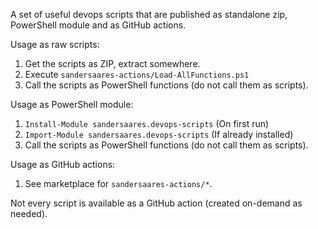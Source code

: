 A set of useful devops scripts that are published as standalone zip, PowerShell module and as GitHub actions.

Usage as raw scripts:

1. Get the scripts as ZIP, extract somewhere.
1. Execute `sandersaares-actions/Load-AllFunctions.ps1`
1. Call the scripts as PowerShell functions (do not call them as scripts).

Usage as PowerShell module:

1. `Install-Module sandersaares.devops-scripts` (On first run)
1. `Import-Module sandersaares.devops-scripts` (If already installed)
1. Call the scripts as PowerShell functions (do not call them as scripts).

Usage as GitHub actions:

1. See marketplace for `sandersaares-actions/*`.

Not every script is available as a GitHub action (created on-demand as needed).